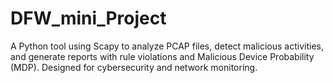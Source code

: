 # DFW_mini_Project
A Python tool using Scapy to analyze PCAP files, detect malicious activities, and generate reports with rule violations and Malicious Device Probability (MDP). Designed for cybersecurity and network monitoring.
